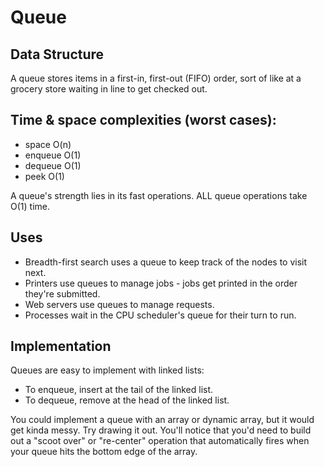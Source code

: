 # Queue

## Data Structure

A queue stores items in a first-in, first-out (FIFO) order, sort of like at a grocery store waiting in line to get checked out.

## Time & space complexities (worst cases):

- space O(n)
- enqueue O(1)
- dequeue O(1)
- peek O(1)

A queue's strength lies in its fast operations. ALL queue operations take O(1) time.

## Uses

- Breadth-first search uses a queue to keep track of the nodes to visit next.
- Printers use queues to manage jobs - jobs get printed in the order they're submitted.
- Web servers use queues to manage requests.
- Processes wait in the CPU scheduler's queue for their turn to run.

## Implementation

Queues are easy to implement with linked lists:

- To enqueue, insert at the tail of the linked list.
- To dequeue, remove at the head of the linked list.

You could implement a queue with an array or dynamic array, but it would get kinda messy. Try drawing it out. You'll notice that you'd need to build out a "scoot over" or "re-center" operation that automatically fires when your queue hits the bottom edge of the array.
